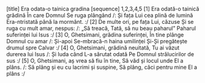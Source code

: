 [title] Era odata-o tainica gradina
[sequence] 1,2,3,4,5
[1]
Era odată-o tainică grădină
În care Domnul Se ruga plângând
/: Și fața Lui cea plină de lumină
Era-ntristată până la mormânt. :/
[2]
De multe ori, pe fața Lui, căzuse
Și se ruga cu mult amar, nespus:
/: „Să treacă, Tată, să nu beau paharul”
Paharul suferinței lui Isus :/
[3]
O, Ghetsimani, grădina suferinței,
În tine plânge Domnul cu amar
/: Și-apoi Se-mbracă-n haina umilinței
Și-Și pregătește drumul spre Calvar :/
[4]
O, Ghetsimani, grădină neuitată,
Tu ai văzut durerea lui Isus
/: Și Iuda când L-a sărutat odată
Pe Domnul strălucirilor de sus :/
[5]
O, Ghetsimani, aș vrea să fiu în tine,
Să văd și locul unde El a plâns.
/: Să plâng și eu cu lacrimi și suspine,
Să plâng, căci pentru mine El a plâns :/

